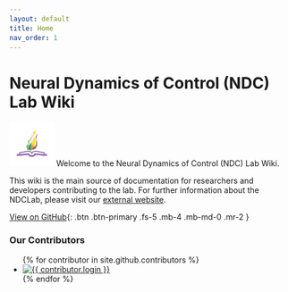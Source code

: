 ```yaml
---
layout: default
title: Home
nav_order: 1
---
```


# Neural Dynamics of Control (NDC) Lab Wiki

<img src="ndcwikiicon.png"
     alt="NDC Wiki Icon"
     width="80"
     height="80"/> Welcome to the Neural Dynamics of Control (NDC) Lab Wiki.

This wiki is the main source of documentation for researchers and developers contributing to the lab. For further information about the NDCLab, please visit our [external website](http://www.ndclab.com/).


<!-- [Get started now](#getting-started){: .btn .btn-primary .fs-5 .mb-4 .mb-md-0 .mr-2 }  -->
[View on GitHub](https://github.com/NDCLab/wiki){: .btn .btn-primary .fs-5 .mb-4 .mb-md-0 .mr-2 }

### Our Contributors
<ul class="list-style-none">
{% for contributor in site.github.contributors %}
  <li class="d-inline-block mr-1">
     <a href="{{ contributor.html_url }}"><img src="{{ contributor.avatar_url }}" width="32" height="32" alt="{{ contributor.login }}"/></a>
  </li>
{% endfor %}
</ul>